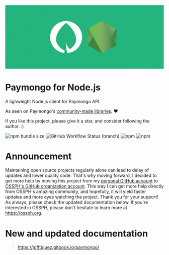 
<img src="./paymongo-node.png"/>

# Paymongo for Node.js

A lighweight Node.js client for Paymongo API.

As seen on Paymongo's [community-made libraries](https://developers.paymongo.com/docs/community-made-libraries). :heart:

If you like this project, please give it a star, and consider following the author. :)

![npm bundle size](https://img.shields.io/bundlephobia/min/paymongo?style=flat-square) ![GitHub Workflow Status (branch)](https://img.shields.io/github/workflow/status/jofftiquez/paymongo/Deploy/master?label=test&style=flat-square) ![npm](https://img.shields.io/npm/v/paymongo?style=flat-square) ![npm](https://img.shields.io/npm/dw/paymongo?style=flat-square)

# Announcement

Maintaining open source projects regularly alone can lead to delay of updates and lower quality code. That's why moving forward, I decided to get more help by moving this project from my [personal GitHub account](https://github.com/jofftiquez) to [OSSPH's GitHub organization account](https://github.com/ossphilippines). This way I can get more help directly from OSSPH's amazing community, and hopefully, it will yield faster updates and more eyes watching the project. Thank you for your support! As always, please check the updated documentation below. If you're interested in OSSPH, please don't hesitate to learn more at https://ossph.org.

# New and updated documentation

> https://jofftiquez.gitbook.io/paymongo/
